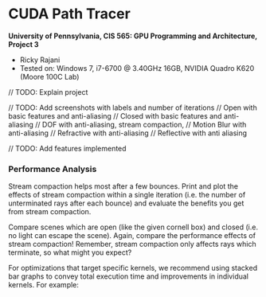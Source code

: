 CUDA Path Tracer
================

**University of Pennsylvania, CIS 565: GPU Programming and Architecture, Project 3**

* Ricky Rajani
* Tested on: Windows 7, i7-6700 @ 3.40GHz 16GB, NVIDIA Quadro K620 (Moore 100C Lab)

// TODO: Explain project

// TODO: Add screenshots with labels and number of iterations
// Open with basic features and anti-aliasing
// Closed with basic features and anti-aliasing
// DOF with anti-aliasing, stream compaction, 
// Motion Blur with anti-aliasing
// Refractive with anti-aliasing
// Reflective with anti aliasing

// TODO: Add features implemented

### Performance Analysis

Stream compaction helps most after a few bounces. Print and plot the effects of stream compaction within a single iteration (i.e. the number of unterminated rays after each bounce) and evaluate the benefits you get from stream compaction.

Compare scenes which are open (like the given cornell box) and closed (i.e. no light can escape the scene). Again, compare the performance effects of stream compaction! Remember, stream compaction only affects rays which terminate, so what might you expect?

For optimizations that target specific kernels, we recommend using stacked bar graphs to convey total execution time and improvements in individual kernels. For example:

